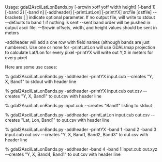 Usage: gdal2AsciiLatLonBands.py [-srcwin xoff yoff width height] [-band 1] [-band 2] [-band n] [-addheader] [-printLatLon] [-printYX] srcfile [dstfile]
--brackets [ ] indicate optional parameter. If no output file, will write to stdout
--defaults to band 1 if nothing is sent
--sent band order will be pushed in output ascii file.
--Srcwin offsets, width, and height values should be sent in meters

-addheader will add a one row with field names (although bands are just numbered).
Use one or none for
 -printLatLon will use GDAL/map projection to calculate Lat/Lon for every pixel
 -printYX will write out Y,X in meters for every pixel 

Here are some use cases:

% gdal2AsciiLatLonBands.py -addheader -printYX  input.cub
--creates "Y, X, Band1" to stdout with header line

% gdal2AsciiLatLonBands.py -addheader -printYX  input.cub out.csv
--creates "Y, X, Band1" to out.csv with header line

% gdal2AsciiLatLonBands.py input.cub
--creates "Band1" listing to stdout

% gdal2AsciiLatLonBands.py  -addheader -printLatLon  input.cub out.csv
--creates "Lat, Lon, Band1" to out.csv with header line

% gdal2AsciiLatLonBands.py -addheader -printYX -band 1 -band 2 -band 3 input.cub out.csv
--creates "Y, X, Band1, Band2, Band3" to out.csv with header line

% gdal2AsciiLatLonBands.py -addheader -band 4 -band 1 input.cub out.xyz
--creates "Y, X, Band4, Band1" to out.csv with header line
